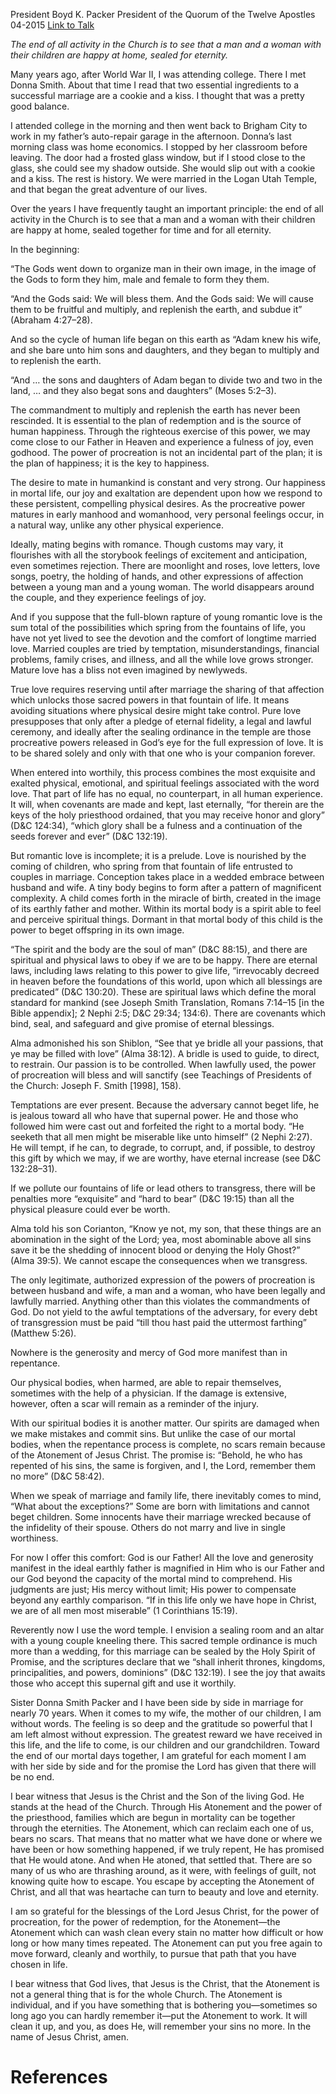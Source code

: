 President Boyd K. Packer
President of the Quorum of the Twelve Apostles
04-2015
[Link to Talk](https://www.churchofjesuschrist.org/study/general-conference/2015/04/the-plan-of-happiness?lang=eng)

_The end of all activity in the Church is to see that a man and a woman with their children are happy at home, sealed for eternity._

Many years ago, after World War II, I was attending college. There I met Donna Smith. About that time I read that two essential ingredients to a successful marriage are a cookie and a kiss. I thought that was a pretty good balance.

I attended college in the morning and then went back to Brigham City to work in my father’s auto-repair garage in the afternoon. Donna’s last morning class was home economics. I stopped by her classroom before leaving. The door had a frosted glass window, but if I stood close to the glass, she could see my shadow outside. She would slip out with a cookie and a kiss. The rest is history. We were married in the Logan Utah Temple, and that began the great adventure of our lives.

Over the years I have frequently taught an important principle: the end of all activity in the Church is to see that a man and a woman with their children are happy at home, sealed together for time and for all eternity.

In the beginning:

“The Gods went down to organize man in their own image, in the image of the Gods to form they him, male and female to form they them.

“And the Gods said: We will bless them. And the Gods said: We will cause them to be fruitful and multiply, and replenish the earth, and subdue it” (Abraham 4:27–28).

And so the cycle of human life began on this earth as “Adam knew his wife, and she bare unto him sons and daughters, and they began to multiply and to replenish the earth.

“And … the sons and daughters of Adam began to divide two and two in the land, … and they also begat sons and daughters” (Moses 5:2–3).

The commandment to multiply and replenish the earth has never been rescinded. It is essential to the plan of redemption and is the source of human happiness. Through the righteous exercise of this power, we may come close to our Father in Heaven and experience a fulness of joy, even godhood. The power of procreation is not an incidental part of the plan; it is the plan of happiness; it is the key to happiness.

The desire to mate in humankind is constant and very strong. Our happiness in mortal life, our joy and exaltation are dependent upon how we respond to these persistent, compelling physical desires. As the procreative power matures in early manhood and womanhood, very personal feelings occur, in a natural way, unlike any other physical experience.

Ideally, mating begins with romance. Though customs may vary, it flourishes with all the storybook feelings of excitement and anticipation, even sometimes rejection. There are moonlight and roses, love letters, love songs, poetry, the holding of hands, and other expressions of affection between a young man and a young woman. The world disappears around the couple, and they experience feelings of joy.

And if you suppose that the full-blown rapture of young romantic love is the sum total of the possibilities which spring from the fountains of life, you have not yet lived to see the devotion and the comfort of longtime married love. Married couples are tried by temptation, misunderstandings, financial problems, family crises, and illness, and all the while love grows stronger. Mature love has a bliss not even imagined by newlyweds.

True love requires reserving until after marriage the sharing of that affection which unlocks those sacred powers in that fountain of life. It means avoiding situations where physical desire might take control. Pure love presupposes that only after a pledge of eternal fidelity, a legal and lawful ceremony, and ideally after the sealing ordinance in the temple are those procreative powers released in God’s eye for the full expression of love. It is to be shared solely and only with that one who is your companion forever.

When entered into worthily, this process combines the most exquisite and exalted physical, emotional, and spiritual feelings associated with the word love. That part of life has no equal, no counterpart, in all human experience. It will, when covenants are made and kept, last eternally, “for therein are the keys of the holy priesthood ordained, that you may receive honor and glory” (D&C 124:34), “which glory shall be a fulness and a continuation of the seeds forever and ever” (D&C 132:19).

But romantic love is incomplete; it is a prelude. Love is nourished by the coming of children, who spring from that fountain of life entrusted to couples in marriage. Conception takes place in a wedded embrace between husband and wife. A tiny body begins to form after a pattern of magnificent complexity. A child comes forth in the miracle of birth, created in the image of its earthly father and mother. Within its mortal body is a spirit able to feel and perceive spiritual things. Dormant in that mortal body of this child is the power to beget offspring in its own image.

“The spirit and the body are the soul of man” (D&C 88:15), and there are spiritual and physical laws to obey if we are to be happy. There are eternal laws, including laws relating to this power to give life, “irrevocably decreed in heaven before the foundations of this world, upon which all blessings are predicated” (D&C 130:20). These are spiritual laws which define the moral standard for mankind (see Joseph Smith Translation, Romans 7:14–15 [in the Bible appendix]; 2 Nephi 2:5; D&C 29:34; 134:6). There are covenants which bind, seal, and safeguard and give promise of eternal blessings.

Alma admonished his son Shiblon, “See that ye bridle all your passions, that ye may be filled with love” (Alma 38:12). A bridle is used to guide, to direct, to restrain. Our passion is to be controlled. When lawfully used, the power of procreation will bless and will sanctify (see Teachings of Presidents of the Church: Joseph F. Smith [1998], 158).

Temptations are ever present. Because the adversary cannot beget life, he is jealous toward all who have that supernal power. He and those who followed him were cast out and forfeited the right to a mortal body. “He seeketh that all men might be miserable like unto himself” (2 Nephi 2:27). He will tempt, if he can, to degrade, to corrupt, and, if possible, to destroy this gift by which we may, if we are worthy, have eternal increase (see D&C 132:28–31).

If we pollute our fountains of life or lead others to transgress, there will be penalties more “exquisite” and “hard to bear” (D&C 19:15) than all the physical pleasure could ever be worth.

Alma told his son Corianton, “Know ye not, my son, that these things are an abomination in the sight of the Lord; yea, most abominable above all sins save it be the shedding of innocent blood or denying the Holy Ghost?” (Alma 39:5). We cannot escape the consequences when we transgress.

The only legitimate, authorized expression of the powers of procreation is between husband and wife, a man and a woman, who have been legally and lawfully married. Anything other than this violates the commandments of God. Do not yield to the awful temptations of the adversary, for every debt of transgression must be paid “till thou hast paid the uttermost farthing” (Matthew 5:26).

Nowhere is the generosity and mercy of God more manifest than in repentance.

Our physical bodies, when harmed, are able to repair themselves, sometimes with the help of a physician. If the damage is extensive, however, often a scar will remain as a reminder of the injury.

With our spiritual bodies it is another matter. Our spirits are damaged when we make mistakes and commit sins. But unlike the case of our mortal bodies, when the repentance process is complete, no scars remain because of the Atonement of Jesus Christ. The promise is: “Behold, he who has repented of his sins, the same is forgiven, and I, the Lord, remember them no more” (D&C 58:42).

When we speak of marriage and family life, there inevitably comes to mind, “What about the exceptions?” Some are born with limitations and cannot beget children. Some innocents have their marriage wrecked because of the infidelity of their spouse. Others do not marry and live in single worthiness.

For now I offer this comfort: God is our Father! All the love and generosity manifest in the ideal earthly father is magnified in Him who is our Father and our God beyond the capacity of the mortal mind to comprehend. His judgments are just; His mercy without limit; His power to compensate beyond any earthly comparison. “If in this life only we have hope in Christ, we are of all men most miserable” (1 Corinthians 15:19).

Reverently now I use the word temple. I envision a sealing room and an altar with a young couple kneeling there. This sacred temple ordinance is much more than a wedding, for this marriage can be sealed by the Holy Spirit of Promise, and the scriptures declare that we “shall inherit thrones, kingdoms, principalities, and powers, dominions” (D&C 132:19). I see the joy that awaits those who accept this supernal gift and use it worthily.

Sister Donna Smith Packer and I have been side by side in marriage for nearly 70 years. When it comes to my wife, the mother of our children, I am without words. The feeling is so deep and the gratitude so powerful that I am left almost without expression. The greatest reward we have received in this life, and the life to come, is our children and our grandchildren. Toward the end of our mortal days together, I am grateful for each moment I am with her side by side and for the promise the Lord has given that there will be no end.

I bear witness that Jesus is the Christ and the Son of the living God. He stands at the head of the Church. Through His Atonement and the power of the priesthood, families which are begun in mortality can be together through the eternities. The Atonement, which can reclaim each one of us, bears no scars. That means that no matter what we have done or where we have been or how something happened, if we truly repent, He has promised that He would atone. And when He atoned, that settled that. There are so many of us who are thrashing around, as it were, with feelings of guilt, not knowing quite how to escape. You escape by accepting the Atonement of Christ, and all that was heartache can turn to beauty and love and eternity.

I am so grateful for the blessings of the Lord Jesus Christ, for the power of procreation, for the power of redemption, for the Atonement—the Atonement which can wash clean every stain no matter how difficult or how long or how many times repeated. The Atonement can put you free again to move forward, cleanly and worthily, to pursue that path that you have chosen in life.

I bear witness that God lives, that Jesus is the Christ, that the Atonement is not a general thing that is for the whole Church. The Atonement is individual, and if you have something that is bothering you—sometimes so long ago you can hardly remember it—put the Atonement to work. It will clean it up, and you, as does He, will remember your sins no more. In the name of Jesus Christ, amen.

# References
